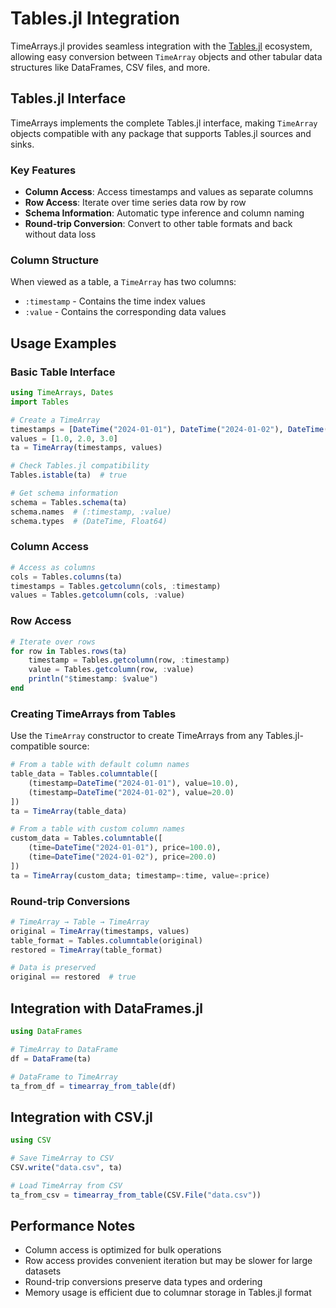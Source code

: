# Tables.jl Integration

TimeArrays.jl provides seamless integration with the [Tables.jl](https://github.com/JuliaData/Tables.jl) ecosystem, allowing easy conversion between `TimeArray` objects and other tabular data structures like DataFrames, CSV files, and more.

## Tables.jl Interface

TimeArrays implements the complete Tables.jl interface, making `TimeArray` objects compatible with any package that supports Tables.jl sources and sinks.

### Key Features

- **Column Access**: Access timestamps and values as separate columns
- **Row Access**: Iterate over time series data row by row
- **Schema Information**: Automatic type inference and column naming
- **Round-trip Conversion**: Convert to other table formats and back without data loss

### Column Structure

When viewed as a table, a `TimeArray` has two columns:
- `:timestamp` - Contains the time index values
- `:value` - Contains the corresponding data values

## Usage Examples

### Basic Table Interface

```julia
using TimeArrays, Dates
import Tables

# Create a TimeArray
timestamps = [DateTime("2024-01-01"), DateTime("2024-01-02"), DateTime("2024-01-03")]
values = [1.0, 2.0, 3.0]
ta = TimeArray(timestamps, values)

# Check Tables.jl compatibility
Tables.istable(ta)  # true

# Get schema information
schema = Tables.schema(ta)
schema.names  # (:timestamp, :value)
schema.types  # (DateTime, Float64)
```

### Column Access

```julia
# Access as columns
cols = Tables.columns(ta)
timestamps = Tables.getcolumn(cols, :timestamp)
values = Tables.getcolumn(cols, :value)
```

### Row Access

```julia
# Iterate over rows
for row in Tables.rows(ta)
    timestamp = Tables.getcolumn(row, :timestamp)
    value = Tables.getcolumn(row, :value)
    println("$timestamp: $value")
end
```

### Creating TimeArrays from Tables

Use the `TimeArray` constructor to create TimeArrays from any Tables.jl-compatible source:

```julia
# From a table with default column names
table_data = Tables.columntable([
    (timestamp=DateTime("2024-01-01"), value=10.0),
    (timestamp=DateTime("2024-01-02"), value=20.0)
])
ta = TimeArray(table_data)

# From a table with custom column names
custom_data = Tables.columntable([
    (time=DateTime("2024-01-01"), price=100.0),
    (time=DateTime("2024-01-02"), price=200.0)
])
ta = TimeArray(custom_data; timestamp=:time, value=:price)
```

### Round-trip Conversions

```julia
# TimeArray → Table → TimeArray
original = TimeArray(timestamps, values)
table_format = Tables.columntable(original)
restored = TimeArray(table_format)

# Data is preserved
original == restored  # true
```

## Integration with DataFrames.jl

```julia
using DataFrames

# TimeArray to DataFrame
df = DataFrame(ta)

# DataFrame to TimeArray
ta_from_df = timearray_from_table(df)
```

## Integration with CSV.jl

```julia
using CSV

# Save TimeArray to CSV
CSV.write("data.csv", ta)

# Load TimeArray from CSV
ta_from_csv = timearray_from_table(CSV.File("data.csv"))
```

## Performance Notes

- Column access is optimized for bulk operations
- Row access provides convenient iteration but may be slower for large datasets
- Round-trip conversions preserve data types and ordering
- Memory usage is efficient due to columnar storage in Tables.jl format
